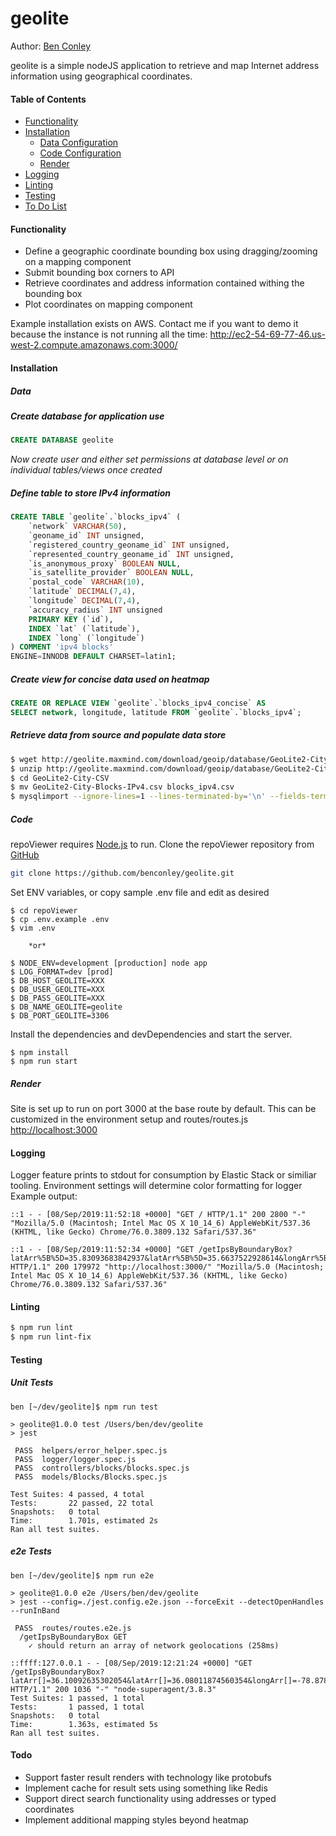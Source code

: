 # geolite
Author: [Ben Conley](http://benconley.net/)

geolite is a simple nodeJS application to retrieve and map Internet address information using geographical coordinates.
#### Table of Contents
* [Functionality](#Functionality)
* [Installation](#Installation)
    * [Data Configuration](#Data)
    * [Code Configuration](#Code)
    * [Render](#Render)
* [Logging](#Logging)
* [Linting](#Linting)
* [Testing](#Testing)
* [To Do List](#Todo)
#### Functionality
  * Define a geographic coordinate bounding box using dragging/zooming on a mapping component
  * Submit bounding box corners to API
  * Retrieve coordinates and address information contained withing the bounding box
  * Plot coordinates on mapping component

Example installation exists on AWS. Contact me if you want to demo it because the instance is not running all the time:
    http://ec2-54-69-77-46.us-west-2.compute.amazonaws.com:3000/

#### Installation
##### Data
##### Create database for application use
```sql
CREATE DATABASE geolite
```
*Now create user and either set permissions at database level or on individual tables/views once created*
##### Define table to store IPv4 information
```sql
CREATE TABLE `geolite`.`blocks_ipv4` (
	`network` VARCHAR(50),
	`geoname_id` INT unsigned,
	`registered_country_geoname_id` INT unsigned,
	`represented_country_geoname_id` INT unsigned,
	`is_anonymous_proxy` BOOLEAN NULL,
	`is_satellite_provider` BOOLEAN NULL,
	`postal_code` VARCHAR(10),
	`latitude` DECIMAL(7,4),
	`longitude` DECIMAL(7,4),
	`accuracy_radius` INT unsigned
	PRIMARY KEY (`id`),
	INDEX `lat` (`latitude`),
	INDEX `long` (`longitude`)
) COMMENT 'ipv4 blocks'
ENGINE=INNODB DEFAULT CHARSET=latin1;
```
##### Create view for concise data used on heatmap
```sql
CREATE OR REPLACE VIEW `geolite`.`blocks_ipv4_concise` AS
SELECT network, longitude, latitude FROM `geolite`.`blocks_ipv4`;
```
##### Retrieve data from source and populate data store
```sh
$ wget http://geolite.maxmind.com/download/geoip/database/GeoLite2-City-CSV.zip
$ unzip http://geolite.maxmind.com/download/geoip/database/GeoLite2-City-CSV.zip
$ cd GeoLite2-City-CSV
$ mv GeoLite2-City-Blocks-IPv4.csv blocks_ipv4.csv
$ mysqlimport --ignore-lines=1 --lines-terminated-by='\n' --fields-terminated-by=',' --fields-enclosed-by='"' --verbose --local -hDB_HOST_GEOLITE -uDB_USER_GEOLITE -p geolite blocks_ipv4.csv
```
##### Code
repoViewer requires [Node.js](https://nodejs.org/) to run.
Clone the repoViewer repository from [GitHub](https://github.com/benconley)
```sh
git clone https://github.com/benconley/geolite.git
```
Set ENV variables, or copy sample .env file and edit as desired
```
$ cd repoViewer
$ cp .env.example .env
$ vim .env

    *or*

$ NODE_ENV=development [production] node app
$ LOG_FORMAT=dev [prod]
$ DB_HOST_GEOLITE=XXX
$ DB_USER_GEOLITE=XXX
$ DB_PASS_GEOLITE=XXX
$ DB_NAME_GEOLITE=geolite
$ DB_PORT_GEOLITE=3306
```
Install the dependencies and devDependencies and start the server.
```
$ npm install
$ npm run start
```
##### Render
Site is set up to run on port 3000 at the base route by default. This can be customized in the environment setup and routes/routes.js
[http://localhost:3000](http://localhost:3000)

#### Logging
Logger feature prints to stdout for consumption by Elastic Stack or similiar tooling. Environment settings will determine color formatting for logger
Example output:
```
::1 - - [08/Sep/2019:11:52:18 +0000] "GET / HTTP/1.1" 200 2800 "-" "Mozilla/5.0 (Macintosh; Intel Mac OS X 10_14_6) AppleWebKit/537.36 (KHTML, like Gecko) Chrome/76.0.3809.132 Safari/537.36"

::1 - - [08/Sep/2019:11:52:34 +0000] "GET /getIpsByBoundaryBox?latArr%5B%5D=35.83093683842937&latArr%5B%5D=35.6637522928614&longArr%5B%5D=-78.33293247262382&longArr%5B%5D=-78.85134983102226 HTTP/1.1" 200 179972 "http://localhost:3000/" "Mozilla/5.0 (Macintosh; Intel Mac OS X 10_14_6) AppleWebKit/537.36 (KHTML, like Gecko) Chrome/76.0.3809.132 Safari/537.36"
```
#### Linting
```sh
$ npm run lint
$ npm run lint-fix
```
#### Testing
##### Unit Tests
```
ben [~/dev/geolite]$ npm run test

> geolite@1.0.0 test /Users/ben/dev/geolite
> jest

 PASS  helpers/error_helper.spec.js
 PASS  logger/logger.spec.js
 PASS  controllers/blocks/blocks.spec.js
 PASS  models/Blocks/Blocks.spec.js

Test Suites: 4 passed, 4 total
Tests:       22 passed, 22 total
Snapshots:   0 total
Time:        1.701s, estimated 2s
Ran all test suites.
```
##### e2e Tests
```
ben [~/dev/geolite]$ npm run e2e

> geolite@1.0.0 e2e /Users/ben/dev/geolite
> jest --config=./jest.config.e2e.json --forceExit --detectOpenHandles --runInBand

 PASS  routes/routes.e2e.js
  /getIpsByBoundaryBox GET
    ✓ should return an array of network geolocations (258ms)

::ffff:127.0.0.1 - - [08/Sep/2019:12:21:24 +0000] "GET /getIpsByBoundaryBox?latArr[]=36.10092635302054&latArr[]=36.08011874560354&longArr[]=-78.87897578180763&longArr[]=-78.94124594629737 HTTP/1.1" 200 1036 "-" "node-superagent/3.8.3"
Test Suites: 1 passed, 1 total
Tests:       1 passed, 1 total
Snapshots:   0 total
Time:        1.363s, estimated 5s
Ran all test suites.
```
#### Todo
* Support faster result renders with technology like protobufs
* Implement cache for result sets using something like Redis
* Support direct search functionality using addresses or typed coordinates
* Implement additional mapping styles beyond heatmap